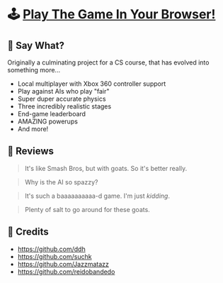 # 🕹️ [Play The Game In Your Browser!](https://ddh.github.io/goats-of-the-hill/)

## 🐐 Say What?
Originally a culminating project for a CS course, that has evolved into something more...
* Local multiplayer with Xbox 360 controller support
* Play against AIs who play "fair"
* Super duper accurate physics
* Three incredibly realistic stages
* End-game leaderboard
* AMAZING powerups
* And more!

## 🐏 Reviews
> It's like Smash Bros, but with goats. So it's better really.

> Why is the AI so spazzy?

> It's such a baaaaaaaaaa-d game. I'm just _kidding_.

> Plenty of salt to go around for these goats.

## 🐑 Credits
* https://github.com/ddh
* https://github.com/suchk
* https://github.com/Jazzmatazz
* https://github.com/reidobandedo
